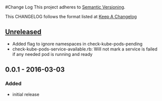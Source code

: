 #Change Log
This project adheres to [Semantic Versioning](http://semver.org/).

This CHANGELOG follows the format listed at [Keep A Changelog](http://keepachangelog.com/)

## [Unreleased]
- Added flag to ignore namespaces in check-kube-pods-pending
- check-kube-pods-service-available.rb: Will not mark a service is failed if any needed pod is running and ready

## 0.0.1 - 2016-03-03
### Added
- initial release

[Unreleased]: https://github.com/sensu-plugins/sensu-plugins-kubernetes/compare/0.0.1...HEAD
